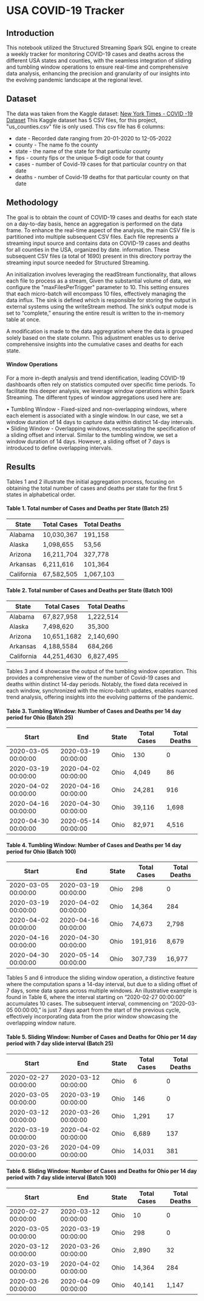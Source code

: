 # USA COVID-19 Tracker

## Introduction
This notebook utilized the Structured Streaming Spark SQL engine to create a weekly tracker for monitoring COVID-19 cases and deaths across the different USA states and counties, with the seamless integration of sliding and tumbling window operations to ensure real-time and comprehensive data analysis, enhancing the precision and granularity of our insights into the evolving pandemic landscape at the regional level. 

## Dataset

The data was taken from the Kaggle dataset: [New York Times - COVID -19 Dataset](https://www.kaggle.com/datasets/kalilurrahman/new-york-times-covid19-dataset/data) This Kaggle dataset has 5 CSV files, for this project, "us_counties.csv" file is only used. This csv file has 6 columns:
- date - Recorded date ranging from 20-01-2020 to 12-05-2022
- county - The name fo the county
- state - the name of the state for that particular county
- fips - county fips or the unique 5-digit code for that county
- cases - number of Covid-19 cases for that particular country on that date
- deaths - number of Covid-19 deaths for that particular county on that date

## Methodology

The goal is to obtain the count of COVID-19 cases and deaths for each state on a day-to-day basis, hence an aggregation is performed on the data frame. To enhance the real-time aspect of the analysis, the main CSV file is
partitioned into multiple subsequent CSV files. Each file represents a streaming input source and contains data
on COVID-19 cases and deaths for all counties in the USA, organized by date. information. These subsequent CSV files
(a total of 1690) present in this directory portray the streaming input source needed for Structured Streaming.

An initialization involves leveraging the readStream functionality, that allows each file to process as a stream, Given the substantial
volume of data, we configure the "maxFilesPerTrigger" parameter to 10. This setting ensures that each micro-batch
will encompass 10 files, effectively managing the data influx. The sink is defined  which is responsible for storing the output in external systems using the writeStream method. The sink’s
output mode is set to “complete,” ensuring the entire result is written to the in-memory table at once.

A modification is made to the data aggregration where the data is grouped solely based on the state column. This adjustment enables us to derive comprehensive insights into the cumulative cases and deaths for each state.

#### Window Operations

For a more in-depth analysis and trend identification, leading COVID-19 dashboards often rely on statistics computed
over specific time periods. To facilitate this deeper analysis, we leverage window operations within Spark Streaming.
The different types of window aggregations used here are:

• Tumbling Window - Fixed-sized and non-overlapping windows, where each element is associated with a single
window. In our case, we set a window duration of 14 days to capture data within distinct 14-day intervals.
• Sliding Window - Overlapping windows, necessitating the specification of a sliding offset and interval. Similar
to the tumbling window, we set a window duration of 14 days. However, a sliding offset of 7 days is introduced
to define overlapping intervals.

## Results

Tables 1 and 2 illustrate the initial aggregation process, focusing on obtaining the total number of cases and deaths per
state for the first 5 states in alphabetical order.

#### Table 1. Total number of Cases and Deaths per State (Batch 25)

| State     | Total Cases | Total Deaths |
|-----------|-------------|--------------|
| Alabama   | 10,030,367  | 191,158      |
| Alaska    | 1,098,655   | 53,56        |
| Arizona   | 16,211,704  | 327,778      |
| Arkansas  | 6,211,616   | 101,364      |
| California| 67,582,505  | 1,067,103    |

#### Table 2. Total number of Cases and Deaths per State (Batch 100)

| State     | Total Cases | Total Deaths |
|-----------|-------------|--------------|
| Alabama   | 67,827,958  | 1,222,514    |
| Alaska    | 7,498,620   | 35,300       |
| Arizona   | 10,651,1682 | 2,140,690    |
| Arkansas  | 4,188,5584  | 684,266      |
| California| 44,251,4630 | 6,827,495    |

Tables 3 and 4 showcase the output of the tumbling window operation. This provides a comprehensive
view of the number of Covid-19 cases and deaths within distinct 14-day periods. Notably, the fixed data received in
each window, synchronized with the micro-batch updates, enables nuanced trend analysis, offering insights into the
evolving patterns of the pandemic.

#### Table 3. Tumbling Window: Number of Cases and Deaths per 14 day period for Ohio (Batch 25)

| Start                | End                  | State | Total Cases | Total Deaths |
|----------------------|----------------------|-------|-------------|--------------|
| 2020-03-05 00:00:00 | 2020-03-19 00:00:00 | Ohio  | 130         | 0            |
| 2020-03-19 00:00:00 | 2020-04-02 00:00:00 | Ohio  | 4,049       | 86           |
| 2020-04-02 00:00:00 | 2020-04-16 00:00:00 | Ohio  | 24,281      | 916          |
| 2020-04-16 00:00:00 | 2020-04-30 00:00:00 | Ohio  | 39,116      | 1,698        |
| 2020-04-30 00:00:00 | 2020-05-14 00:00:00 | Ohio  | 82,971      | 4,516        |

#### Table 4. Tumbling Window: Number of Cases and Deaths per 14 day period for Ohio (Batch 100)

| Start                | End                  | State | Total Cases | Total Deaths |
|----------------------|----------------------|-------|-------------|--------------|
| 2020-03-05 00:00:00 | 2020-03-19 00:00:00 | Ohio  | 298         | 0            |
| 2020-03-19 00:00:00 | 2020-04-02 00:00:00 | Ohio  | 14,364      | 284          |
| 2020-04-02 00:00:00 | 2020-04-16 00:00:00 | Ohio  | 74,673      | 2,798        |
| 2020-04-16 00:00:00 | 2020-04-30 00:00:00 | Ohio  | 191,916     | 8,679        |
| 2020-04-30 00:00:00 | 2020-05-14 00:00:00 | Ohio  | 307,739     | 16,977       |

Tables 5 and 6 introduce the sliding window operation, a distinctive feature where the computation spans a 14-day
interval, but due to a sliding offset of 7 days, some data spans across multiple windows. An illustrative example is
found in Table 6, where the interval starting on “2020-02-27 00:00:00” accumulates 10 cases. The subsequent interval,
commencing on “2020-03-05 00:00:00,” is just 7 days apart from the start of the previous cycle, effectively incorporating
data from the prior window showcasing the overlapping window nature.

#### Table 5. Sliding Window: Number of Cases and Deaths for Ohio per 14 day period with 7 day slide interval (Batch 25)

| Start                | End                  | State | Total Cases | Total Deaths |
|----------------------|----------------------|-------|-------------|--------------|
| 2020-02-27 00:00:00 | 2020-03-12 00:00:00 | Ohio  | 6           | 0            |
| 2020-03-05 00:00:00 | 2020-03-19 00:00:00 | Ohio  | 146         | 0            |
| 2020-03-12 00:00:00 | 2020-03-26 00:00:00 | Ohio  | 1,291       | 17           |
| 2020-03-19 00:00:00 | 2020-04-02 00:00:00 | Ohio  | 6,689       | 137          |
| 2020-03-26 00:00:00 | 2020-04-09 00:00:00 | Ohio  | 14,031      | 381          |

#### Table 6. Sliding Window: Number of Cases and Deaths for Ohio per 14 day period with 7 day slide interval (Batch 100)

| Start                | End                  | State | Total Cases | Total Deaths |
|----------------------|----------------------|-------|-------------|--------------|
| 2020-02-27 00:00:00 | 2020-03-12 00:00:00 | Ohio  | 10          | 0            |
| 2020-03-05 00:00:00 | 2020-03-19 00:00:00 | Ohio  | 298         | 0            |
| 2020-03-12 00:00:00 | 2020-03-26 00:00:00 | Ohio  | 2,890       | 32           |
| 2020-03-19 00:00:00 | 2020-04-02 00:00:00 | Ohio  | 14,364      | 284          |
| 2020-03-26 00:00:00 | 2020-04-09 00:00:00 | Ohio  | 40,141      | 1,147        |




